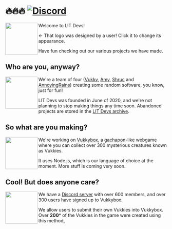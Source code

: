 # 🔥🔥🔥 [![Discord](https://img.shields.io/discord/868937321402204220?color=5865f2&label=chat&logo=discord&logoColor=7289da)](https://discord.gg/z5tmTWU7Qw)

[<img align="left" height="100" src="https://logo.litdevs.org/api/vukky/bg">](https://litdevs.org/logodesigner/)

Welcome to LIT Devs!

<- That logo was designed by a user! Click it to change its appearance.

Have fun checking out our various projects we have made.

## Who are you, anyway?

<img align="left" height="100" src="https://raw.githubusercontent.com/Vukkyy/vukmoji/master/emojis/static/vukkyconfused.png">

We're a team of four ([Vukky](https://sus.omg.lol), [Amy](https://amelia.omg.lol/), [Shruc](https://shruc.omg.lol/) and [AnnoyingRains](https://annoyingrains.party)) creating some random software, you know, just for fun!

LIT Devs was founded in June of 2020, and we're not planning to stop making things any time soon. Abandoned projects are stored in the [LIT Devs archive](https://github.com/LITdevs-archive).

## So what are you making?

<img align="left" width="100" height="100" src="https://raw.githubusercontent.com/Vukkyy/vukmoji/master/emojis/static/vukkyminer.png">

We're working on [Vukkybox](https://vukkybox.com), a [gachapon](https://en.wikipedia.org/wiki/Gashapon)-like webgame where you can collect over 300 mysterious creatures known as Vukkies.

It uses Node.js, which is our language of choice at the moment. More stuff is coming very soon.

## Cool! But does anyone care?

<img align="left" width="100" height="100" src="https://raw.githubusercontent.com/Vukkyy/vukmoji/master/emojis/static/vukkyhappy.png">

We have a [Discord server](https://discord.gg/z5tmTWU7Qw) with over 600 members, and over 300 users have signed up to Vukkybox.

We allow users to submit their own Vukkies into Vukkybox. Over **200**\* of the Vukkies in the game were created using this method[.](https://vukkybox.com/crash)
